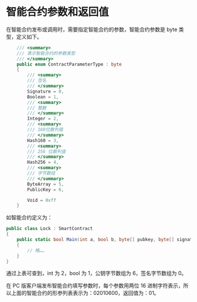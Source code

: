 # 智能合约参数和返回值

在智能合约发布或调用时，需要指定智能合约的参数，智能合约参数是 byte 类型，定义如下。

```c#
    /// <summary>
    /// 表示智能合约的参数类型
    /// </summary>
    public enum ContractParameterType : byte
    {
        /// <summary>
        /// 签名
        /// </summary>
        Signature = 0,
        Boolean = 1,
        /// <summary>
        /// 整数
        /// </summary>
        Integer = 2,
        /// <summary>
        /// 160位散列值
        /// </summary>
        Hash160 = 3,
        /// <summary>
        /// 256 位散列值
        /// </summary>
        Hash256 = 4,
        /// <summary>
        /// 字节数组
        /// </summary>
        ByteArray = 5,
        PublicKey = 6,

        Void = 0xff
    }
```

如智能合约定义为：

```c#
public class Lock : SmartContract
{
    public static bool Main(int a, bool b, byte[] pubkey, byte[] signature)
    {
        // 略……
    }
}
```

通过上表可查到，int 为 2，bool 为 1，公钥字节数组为 6，签名字节数组为 0。

在 PC 版客户端发布智能合约填写参数时，每个参数用两位 16 进制字符表示，所以上面的智能合约的形参列表表示为：02010600，返回值为：01。